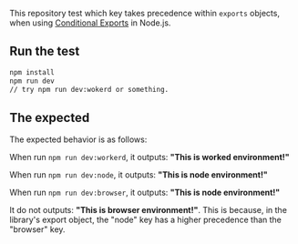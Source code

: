 This repository test which key takes precedence within `exports` objects, when using [Conditional Exports](https://nodejs.org/api/packages.html#conditional-exports) in Node.js.

## Run the test

```bash
npm install
npm run dev
// try npm run dev:wokerd or something.
```

## The expected

The expected behavior is as follows:

When run `npm run dev:workerd`, it outputs:
**"This is worked environment!"**

When run `npm run dev:node`, it outputs:
**"This is node environment!"**

When run `npm run dev:browser`, it outputs:
**"This is node environment!"**

It do not outputs: **"This is browser environment!"**. This is because, in the library's export object, the "node" key has a higher precedence than the "browser" key.
